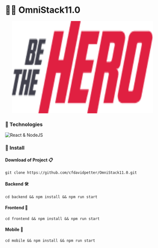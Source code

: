 # 👨‍🎓 OmniStack11.0

<p align="center">
  <img width="460" height="300" src="https://raw.githubusercontent.com/cfdavidpetter/OmniStack11.0/master/mobile/src/assets/logo%402x.png">
</p>



### 📌 Technologies

![React & NodeJS](https://cdn.filestackcontent.com/9UlIPoSATP6iLvQJgHiF "React & NodeJS")

### 📌 Install

#### Download of Project 📋
    git clone https://github.com/cfdavidpetter/OmniStack11.0.git
#### Backend 🛠
    cd backend && npm install && npm run start
#### Frontend 💎
    cd frontend && npm install && npm run start
#### Mobile 📱
    cd mobile && npm install && npm run start
